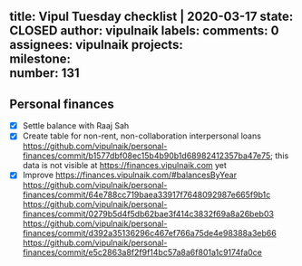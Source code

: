 title:	Vipul Tuesday checklist | 2020-03-17
state:	CLOSED
author:	vipulnaik
labels:	
comments:	0
assignees:	vipulnaik
projects:	
milestone:	
number:	131
--
## Personal finances

- [x] Settle balance with Raaj Sah
- [x] Create table for non-rent, non-collaboration interpersonal loans https://github.com/vipulnaik/personal-finances/commit/b1577dbf08ec15b4b90b1d68982412357ba47e75; this data is not visible at https://finances.vipulnaik.com yet
- [x] Improve https://finances.vipulnaik.com/#balancesByYear https://github.com/vipulnaik/personal-finances/commit/64e788cc719baea33917f7648092987e665f9b1c https://github.com/vipulnaik/personal-finances/commit/0279b5d4f5db62bae3f414c3832f69a8a26beb03 https://github.com/vipulnaik/personal-finances/commit/d392a35136296c467ef766a75de4e98388a3eb66 https://github.com/vipulnaik/personal-finances/commit/e5c2863a8f2f9f14bc57a8a6f801a1c9174fa0ce
